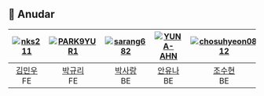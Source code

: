 ## 🤎 Anudar
|[![nks211](https://avatars.githubusercontent.com/u/76023648?v=4)](https://github.com/nks211)|[![PARK9YUR1](https://avatars.githubusercontent.com/u/132658372?v=4)](https://github.com/PARK9YUR1)|[![sarang682](https://avatars.githubusercontent.com/u/78913658?v=4)](https://github.com/sarang682)|[![YUNA-AHN](https://avatars.githubusercontent.com/u/130244216?v=4)](https://github.com/YUNA-AHN)|[![chosuhyeon0812](https://avatars.githubusercontent.com/u/119795734?v=4)](https://github.com/chosuhyeon0812)|[![suyeon-hyeon](https://avatars.githubusercontent.com/u/81295902?v=4)](https://github.com/suyeon-hyeon)|
|:-:|:-:|:-:|:-:|:-:|:-:|
|[김민우](https://github.com/nks211)<br>FE|[박규리](https://github.com/PARK9YUR1)<br>FE|[박사랑](https://github.com/sarang682)<br>BE|[안유나](https://github.com/YUNA-AHN)<br>BE|[조수현](https://github.com/chosuhyeon0812)<br>BE|[현수연](https://github.com/suyeon-hyeon)<br>BE|
